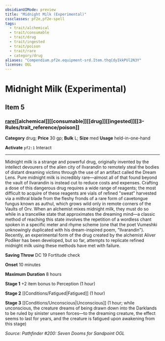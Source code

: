 ```yaml
---
obsidianUIMode: preview
title: "Midnight Milk (Experimental)"
cssclasses: pf2e,pf2e-spell
tags:
  - trait/alchemical
  - trait/consumable
  - trait/drug
  - trait/ingested
  - trait/poison
  - trait/rare
  - category/drug
aliases: "Compendium.pf2e.equipment-srd.Item.thqCdyIkkPUl2N3Y"
license: OGL
---
```

# Midnight Milk (Experimental)
## Item 5
### [rare](rare "Rare Rarity Trait")[[alchemical]][[consumable]][[drug]][[ingested]][[3-Rules/trait_reference/poison]]

**Category** drug; 
**Price** 30 gp; 
**Bulk** L; **Size** med
**Usage** held-in-one-hand

**Activate** `pf2:1` Interact

* * *

Midnight milk is a strange and powerful drug, originally invented by the intellect devourers of the alien city of Ilvarandin to remotely steal the bodies of distant dreaming victims through the use of an artifact called the Dream Lens. Pure midnight milk is incredibly rare—almost all of that found beyond the vault of Ilvarandin is instead cut to reduce costs and expenses. Crafting a dose of this dangerous drug requires a wide range of reagents; the most difficult to acquire of these reagents are vials of refined "sweat" harvested via a mithral blade from the fleshy fronds of a rare form of cavetongue fungus known as authul, which grows wild only in remote corners of the Vaults of Orv. When an alchemist mixes midnight milk, they must do so while in a trancelike state that approximates the dreaming mind—a classic method of reaching this state involves the repetition of a wordless chant spoken in a specific meter and rhyme scheme (one that the poet Vumeshki unknowingly duplicated with his dream-inspired poem, "Ilvarandin"). Recently, an experimental form of the drug created by the alchemist Aliver Podiker has been developed, but so far, attempts to replicate refined midnight milk using these methods have met with failure.

**Saving Throw** DC 19 Fortitude check

**Onset** 10 minutes

**Maximum Duration** 8 hours

**Stage 1** +2 item bonus to Perception (1 hour)

**Stage 2** [[Conditions/Fatigued|Fatigued]] (1 hour)

**Stage 3** [[Conditions/Unconscious|Unconscious]] (1 hour; while unconscious, the creature dreams of being drawn down into the Darklands to be ruled by sinister unseen forces—to the dreaming creature, the effect seems to last for years, and the creature is fatigued upon awakening from this stage)

*Source: Pathfinder #200: Seven Dooms for Sandpoint*
*OGL*